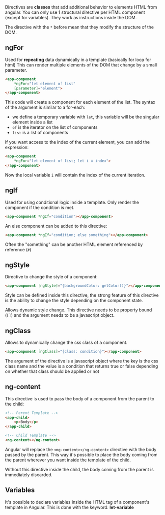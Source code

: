 Directives are **classes** that add additional behavior to elements HTML from angular.
You can only use 1 structural directive per HTML component (except for variables).
They work as instructions inside the DOM.

The directive with the `*` before mean that they modify the structure of the DOM.
## ngFor
Used for **repeating** data dynamically in a template (basically for loop for html)
This can render multiple elements of the DOM that change by a small parameter.
```HTML
<app-component
	*ngFor="let element of list"
	[parameter]="element">
</app-component>
```
This code will create a component for each element of the list.
The syntax of the argument is similar to a for-each:
- we define a temporary variable with `let`, this variable will be the singular element inside a list
- `of` is the iterator on the list of components
- `list` is a list of components

If you want access to the index of the current element, you can add the expression:
```HTML
<app-component
	*ngFor="let element of list; let i = index">
</app-component> 
```
Now the local variable `i` will contain the index of the current iteration.

## ngIf
Used for using conditional logic inside a template. Only render the component if the condition is met.
```HTML
<app-component *ngIf="condition"></app-component>
```

An else component can be added to this directive:
```HTML
<app-component *ngIf="condition; else something"></app-component>
```
Often the "something" can be another HTML element referenced by reference (`#`)

## ngStyle
Directive to change the style of a component:
```HTML
<app-component [ngStyle]="{backgroundColor: getColor()}"></app-component>
```
Style can be defined inside this directive, the strong feature of this directive is the ability to change the style depending on the component state.

Allows dynamic style change.
This directive needs to be property bound (`[]`) and the argument needs to be a javascript object.
## ngClass
Allows to dynamically change the css class of a component.
```HTML
<app-component [ngClass]="{class: condition}"></app-component>
```
The argument of the directive is a javascript object where the key is the css class name and the value is a condition that returns true or false depending on whether that class should be applied or not

## ng-content
This directive is used to pass the body of a component from the parent to the child:
```HTML
<!-- Parent Template -->
<app-child>
	<p>Body</p>
</app-child>
```
```HTML
<!-- Child Template -->
<ng-content></ng-content>
```
Angular will replace the `<ng-content></ng-content>` directive with the body passed by the parent. This way it's possible to place the body coming from the parent wherever you want inside the template of the child.

Without this directive inside the child, the body coming from the parent is immediately discarded.
## Variables
It's possible to declare variables inside the HTML tag of a component's template in Angular.
This is done with the keyword: **let-variable** 